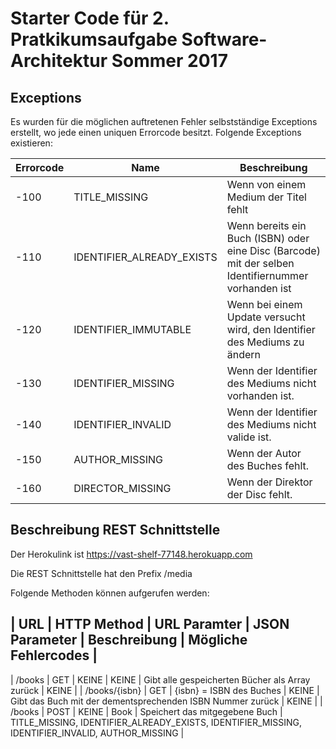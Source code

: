 # Starter Code für 2. Pratkikumsaufgabe Software-Architektur Sommer 2017 

## Exceptions
Es wurden für die möglichen auftretenen Fehler selbstständige Exceptions erstellt, wo jede einen uniquen Errorcode besitzt.
 Folgende Exceptions existieren:
   
 | Errorcode | Name | Beschreibung |
  ----------- | -------- | ---------------
  | -100 | TITLE_MISSING | Wenn von einem Medium der Titel fehlt |
  | -110 | IDENTIFIER_ALREADY_EXISTS | Wenn bereits ein Buch (ISBN) oder eine Disc (Barcode) mit der selben Identifiernummer vorhanden ist |
  | -120 | IDENTIFIER_IMMUTABLE | Wenn bei einem Update versucht wird, den Identifier des Mediums zu ändern |
  | -130 | IDENTIFIER_MISSING | Wenn der Identifier des Mediums nicht vorhanden ist. |
  | -140 | IDENTIFIER_INVALID | Wenn der Identifier des Mediums nicht valide ist. |
  | -150 | AUTHOR_MISSING | Wenn der Autor des Buches fehlt. |
  | -160 | DIRECTOR_MISSING | Wenn der Direktor der Disc fehlt. |
 
 ## Beschreibung REST Schnittstelle
 Der Herokulink ist https://vast-shelf-77148.herokuapp.com
 
 Die REST Schnittstelle hat den Prefix /media
 
 Folgende Methoden können aufgerufen werden:
 
 | URL | HTTP Method | URL Paramter | JSON Parameter | Beschreibung | Mögliche Fehlercodes |
 --------------------------------------------------------
 | /books | GET | KEINE | KEINE | Gibt alle gespeicherten Bücher als Array zurück | KEINE |
 | /books/{isbn} | GET | {isbn} = ISBN des Buches | KEINE | Gibt das Buch mit der dementsprechenden ISBN Nummer zurück | KEINE |
 | /books | POST | KEINE | Book | Speichert das mitgegebene Buch | TITLE_MISSING, IDENTIFIER_ALREADY_EXISTS, IDENTIFIER_MISSING, IDENTIFIER_INVALID, AUTHOR_MISSING |